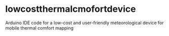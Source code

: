 # lowcostthermalcmofortdevice
Arduino IDE code for a low-cost and user-friendly meteorological device for mobile thermal comfort mapping
